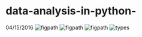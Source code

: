# data-analysis-in-python-
04/15/2016
![figpath](https://cloud.githubusercontent.com/assets/8493530/14773151/96ada550-0a74-11e6-93d0-ac879fcda739.png)
![figpath](https://cloud.githubusercontent.com/assets/8493530/14773171/dcea0b62-0a74-11e6-9953-c62da6b561c7.png)
![figpath](https://cloud.githubusercontent.com/assets/8493530/14772786/123d9810-0a70-11e6-9235-8add20cb4324.png)
![types](https://cloud.githubusercontent.com/assets/8493530/14772787/14418b12-0a70-11e6-986f-7b0972871810.png)

